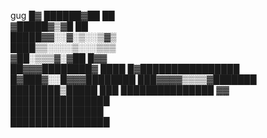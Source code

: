 gug
                 █▓ 
 ██████▓██      ██  
▓█████▓▒▓█     ██   
█████▓▓░░▓░▒░░▒▓▒   
████▒▒░░░░▒░░░▒▒▒   
▓██░▒▒▒▓░▓██ █▓▓    
██▓▓▓████████▓ ████ 
█▓████████████████  
█▓███▓░░█▓▓▓████████
 ███▓▓▓▓▒▒▒▒▓███████
 ████████▒█████  ███
 ███████████████ ▓▓ 
████████████████    
███████████████     
████████████████    
